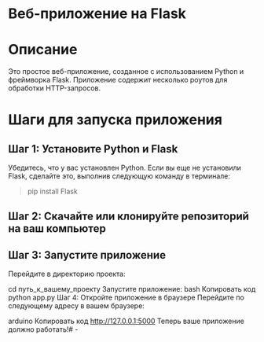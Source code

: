 # Веб-приложение на Flask

# Описание
Это простое веб-приложение, созданное с использованием Python и фреймворка Flask. Приложение содержит несколько роутов для обработки HTTP-запросов.

# Шаги для запуска приложения

## Шаг 1: Установите Python и Flask
Убедитесь, что у вас установлен Python. Если вы еще не установили Flask, сделайте это, выполнив следующую команду в терминале:
> pip install Flask

## Шаг 2: Скачайте или клонируйте репозиторий на ваш компьютер

## Шаг 3: Запустите приложение
Перейдите в директорию проекта:

cd путь_к_вашему_проекту
Запустите приложение:
bash
Копировать код
python app.py
Шаг 4: Откройте приложение в браузере
Перейдите по следующему адресу в вашем браузере:

arduino
Копировать код
http://127.0.0.1:5000
Теперь ваше приложение должно работать!# -
